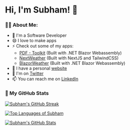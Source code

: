 # Hi, I'm Subham! 👋

### 👨‍💻 About Me:
- 🔭 I'm a Software Developer
- 😄 I love to make apps
- ⚡ Check out some of my apps:
    - [PDF - Toolkit](https://pdftoolkit.subhamk.com) (Built with .NET Blazor Webassembly)
    - [NextWeather](https://next-weather.subhamk.com) (Built with NextJS and TailwindCSS)
    - [BlazorWeather](https://blazor-weather.subhamk.com) (Built with .NET Blazor Webassembly)
- 🌱 I have a personal [website](https://www.subhamk.com)
- 💬 I'm on [Twitter](https://twitter.com/SubhamK108)
- 📫 You can reach me on [LinkedIn](https://www.linkedin.com/in/subham-karmakar-96024b200/)
<!-- - 👯 I’m looking to collaborate on ... -->
<!-- - 🤔 I’m looking for help with ... -->

### 🚀 My GitHub Stats
[![Subham's GitHub Streak](https://github-readme-streak-stats.herokuapp.com/?user=SubhamK108&theme=dark "Subham's GitHub Streak")](https://git.io/streak-stats)

[![Top Languages of Subham](https://github-readme-stats.vercel.app/api/top-langs/?username=SubhamK108&hide=html,css,scss&exclude_repo=SubhamK108.github.io,Weather-App&layout=compact&theme=dark "Top Languages of Subham")](https://github.com/anuraghazra/github-readme-stats)

[![Subham's GitHub Stats](https://github-readme-stats.vercel.app/api?username=SubhamK108&layout=compact&theme=dark "Subham's GitHub Stats")](https://github.com/anuraghazra/github-readme-stats)
